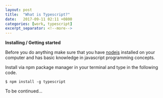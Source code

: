 ```yaml
---
layout: post
title:  "What is Typescript?"
date:   2017-09-11 02:11 +0800
categories: [work, typescript]
excerpt_separator: <!--more-->
---
```


**Installing / Getting started**

Before you do anything make sure that you have [nodejs](https://nodejs.org) installed on your computer and has basic knowledge in javascript programming concepts.

Install via npm package manager in your terminal and type in the following code.
```shell
$ npm install -g typescript 
```

To be continued...
